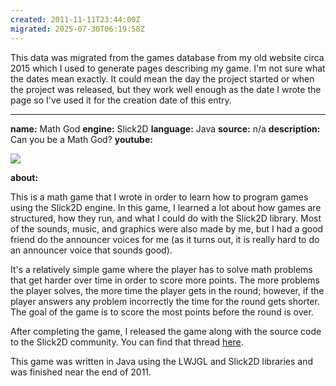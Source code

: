 ```yaml
---
created: 2011-11-11T23:44:00Z
migrated: 2025-07-30T06:19:58Z
---
```


This data was migrated from the games database from my old website circa 2015 which I used to generate pages describing my game. I'm not sure what the dates mean exactly. It could mean the day the project started or when the project was released, but they work well enough as the date I wrote the page so I've used it for the creation date of this entry.

---

**name:** Math God
**engine:** Slick2D
**language:** Java
**source:** n/a
**description:** Can you be a Math God?
**youtube:**

![](https://www.youtube.com/watch?v=1WmAt5C2tjo)

**about:**

This is a math game that I wrote in order to learn how to program games using the Slick2D engine. In this game, I learned a lot about how games are structured, how they run, and what I could do with the Slick2D library. Most of the sounds, music, and graphics were also made by me, but I had a good friend do the announcer voices for me (as it turns out, it is really hard to do an announcer voice that sounds good).

It's a relatively simple game where the player has to solve math problems that get harder over time in order to score more points. The more problems the player solves, the more time the player gets in the round; however, if the player answers any problem incorrectly the time for the round gets shorter. The goal of the game is to score the most points before the round is over.

After completing the game, I released the game along with the source code to the Slick2D community. You can find that thread [here](http://slick.ninjacave.com/forum/viewtopic.php?f=2&t=4291).

This game was written in Java using the LWJGL and Slick2D libraries and was finished near the end of 2011.
